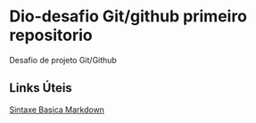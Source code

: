 # Dio-desafio Git/github primeiro repositorio
Desafio de projeto Git/Github

## Links Úteis 
[Sintaxe Basica Markdown](https://www.markdownguide.org/basic-syntax/)
